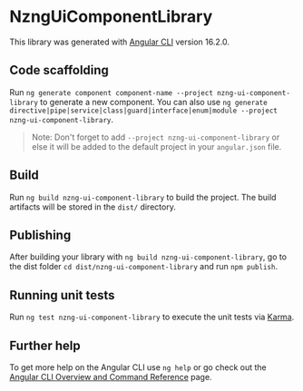 # NzngUiComponentLibrary

This library was generated with [Angular CLI](https://github.com/angular/angular-cli) version 16.2.0.

## Code scaffolding

Run `ng generate component component-name --project nzng-ui-component-library` to generate a new component. You can also use `ng generate directive|pipe|service|class|guard|interface|enum|module --project nzng-ui-component-library`.
> Note: Don't forget to add `--project nzng-ui-component-library` or else it will be added to the default project in your `angular.json` file. 

## Build

Run `ng build nzng-ui-component-library` to build the project. The build artifacts will be stored in the `dist/` directory.

## Publishing

After building your library with `ng build nzng-ui-component-library`, go to the dist folder `cd dist/nzng-ui-component-library` and run `npm publish`.

## Running unit tests

Run `ng test nzng-ui-component-library` to execute the unit tests via [Karma](https://karma-runner.github.io).

## Further help

To get more help on the Angular CLI use `ng help` or go check out the [Angular CLI Overview and Command Reference](https://angular.io/cli) page.
